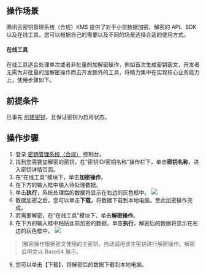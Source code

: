 ## 操作场景
腾讯云密钥管理系统（合规）KMS 提供了对于小型数据加密、解密的 API、SDK 以及在线工具，您可以根据自己的需要以及不同的场景选择合适的使用方式。


#### 在线工具
在线工具适合处理单次或者非批量的加解密操作，例如首次生成密钥密文，开发者无需为非批量的加解密操作而去开发额外的工具，将精力集中在实现核心业务能力上，使用步骤如下。

## 前提条件
已事先 [创建密钥](https://cloud.tencent.com/document/product/573/8875)，且保证密钥为启用状态。

## 操作步骤
1. 登录 [密钥管理系统（合规）](https://console.cloud.tencent.com/kms2) 控制台。
2. 找到您需要加解密的密钥，在“密钥ID/密钥名称”操作栏下，单击**密钥名称**，进入密钥详情页面。
3. 在“在线工具”模块下，单击**加密操作**。
4. 在下方的输入框中输入待处理数据。
5. 单击**执行**，系统处理后的数据将显示在右边的灰色框中。
![](https://main.qcloudimg.com/raw/1d1838bebbad569dc62e7316b0ac13c8.png)
6. 数据加密之后，您可以单击**下载**，将数据下载到本地电脑，至此加密操作完成。
7. 若需要解密，在“在线工具”模块下，单击**解密操作**。
8. 在下方的输入框中粘贴此前加密的数据，单击**执行**，解密后的数据将显示在右边的灰色框中。
![](https://main.qcloudimg.com/raw/bb4657d8b5ade8bd34639db331c8ab63.png)
>!解密操作根据密文使用的主密钥，自动调用该主密钥进行解密操作。解密后明文以 Base64 展示。
>
9. 您可以单击【下载】，将解密后的数据下载到本地电脑。
